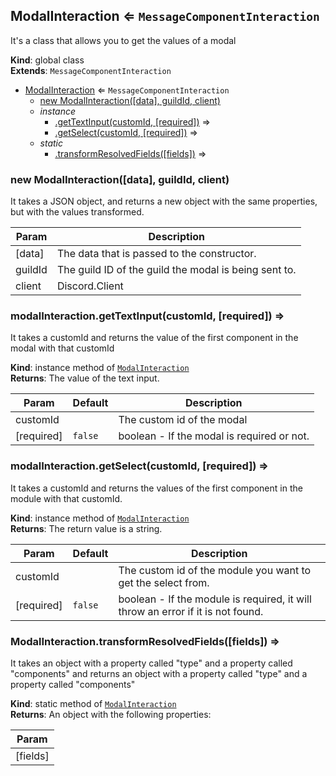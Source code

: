 <a name="ModalInteraction"></a>

## ModalInteraction ⇐ <code>MessageComponentInteraction</code>

It's a class that allows you to get the values of a modal

**Kind**: global class  
**Extends**: <code>MessageComponentInteraction</code>

- [ModalInteraction](#ModalInteraction) ⇐ <code>MessageComponentInteraction</code>
  - [new ModalInteraction([data], guildId, client)](#new_ModalInteraction_new)
  - _instance_
    - [.getTextInput(customId, [required])](#ModalInteraction+getTextInput) ⇒
    - [.getSelect(customId, [required])](#ModalInteraction+getSelect) ⇒
  - _static_
    - [.transformResolvedFields([fields])](#ModalInteraction.transformResolvedFields) ⇒

<a name="new_ModalInteraction_new"></a>

### new ModalInteraction([data], guildId, client)

It takes a JSON object, and returns a new object with the same properties, but with the values
transformed.

| Param   | Description                                           |
| ------- | ----------------------------------------------------- |
| [data]  | The data that is passed to the constructor.           |
| guildId | The guild ID of the guild the modal is being sent to. |
| client  | Discord.Client                                        |

<a name="ModalInteraction+getTextInput"></a>

### modalInteraction.getTextInput(customId, [required]) ⇒

It takes a customId and returns the value of the first component in the modal with that customId

**Kind**: instance method of [<code>ModalInteraction</code>](#ModalInteraction)  
**Returns**: The value of the text input.

| Param      | Default            | Description                                |
| ---------- | ------------------ | ------------------------------------------ |
| customId   |                    | The custom id of the modal                 |
| [required] | <code>false</code> | boolean - If the modal is required or not. |

<a name="ModalInteraction+getSelect"></a>

### modalInteraction.getSelect(customId, [required]) ⇒

It takes a customId and returns the values of the first component in the module with that
customId.

**Kind**: instance method of [<code>ModalInteraction</code>](#ModalInteraction)  
**Returns**: The return value is a string.

| Param      | Default            | Description                                                                     |
| ---------- | ------------------ | ------------------------------------------------------------------------------- |
| customId   |                    | The custom id of the module you want to get the select from.                    |
| [required] | <code>false</code> | boolean - If the module is required, it will throw an error if it is not found. |

<a name="ModalInteraction.transformResolvedFields"></a>

### ModalInteraction.transformResolvedFields([fields]) ⇒

It takes an object with a property called "type" and a property called "components" and returns an
object with a property called "type" and a property called "components"

**Kind**: static method of [<code>ModalInteraction</code>](#ModalInteraction)  
**Returns**: An object with the following properties:

| Param    |
| -------- |
| [fields] |
